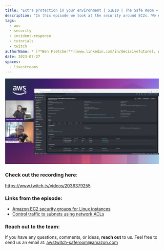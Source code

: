 ```yaml
---
title: "Extra protection in your environment | S1E10 | The Safe Room – Security Ramp-Up"
description: "In this episode we look at the security around EC2s. We discuss the considerations and use cases for creating instances and balancing the risk."
tags:
  - aws
  - security
  - incident-response
  - tutorials
  - twitch
authorName: * [**Ben Fletcher**](www.linkedin.com/in/decisivefuture), AWS CIRT @ AWS
date: 2023-07-27
spaces:
  - livestreams
---
```


![Screenshot from the stream](images/episode-10.png)


### Check out the recording here:

https://www.twitch.tv/videos/2036379255


### Links from the episode:

- [Amazon EC2 security groups for Linux instances](https://docs.aws.amazon.com/AWSEC2/latest/UserGuide/ec2-security-groups.html)
- [Control traffic to subnets using network ACLs](https://docs.aws.amazon.com/vpc/latest/userguide/vpc-network-acls.html)



### Reach out to the team:

If you have any questions, comments, or ideas, **reach out** to us. Feel free to send us an email at: [awstwitch-saferoom@amazon.com](mailto:awstwitch-saferoom@amazon.com)

